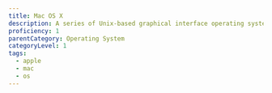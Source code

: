 ```yaml
---
title: Mac OS X
description: A series of Unix-based graphical interface operating systems developed and marketed by Apple Inc.
proficiency: 1
parentCategory: Operating System
categoryLevel: 1
tags:
  - apple
  - mac
  - os
---
```

